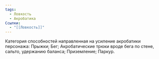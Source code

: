 ```yaml
---
tags:
  - Ловкость
  - Акробатика
Ссылки:
  - "[[Ловкость]]"
---
```

Категория способностей направленная на усиление акробатики персонажа: Прыжки; Бег; Акробатические трюки вроде бега по стене, сальто, удержанию баланса; Приземление; Паркур.
